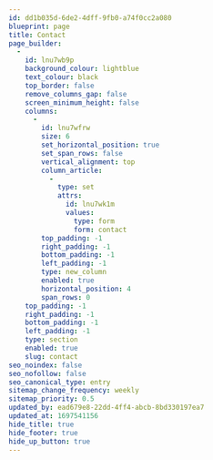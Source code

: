 ```yaml
---
id: dd1b035d-6de2-4dff-9fb0-a74f0cc2a080
blueprint: page
title: Contact
page_builder:
  -
    id: lnu7wb9p
    background_colour: lightblue
    text_colour: black
    top_border: false
    remove_columns_gap: false
    screen_minimum_height: false
    columns:
      -
        id: lnu7wfrw
        size: 6
        set_horizontal_position: true
        set_span_rows: false
        vertical_alignment: top
        column_article:
          -
            type: set
            attrs:
              id: lnu7wk1m
              values:
                type: form
                form: contact
        top_padding: -1
        right_padding: -1
        bottom_padding: -1
        left_padding: -1
        type: new_column
        enabled: true
        horizontal_position: 4
        span_rows: 0
    top_padding: -1
    right_padding: -1
    bottom_padding: -1
    left_padding: -1
    type: section
    enabled: true
    slug: contact
seo_noindex: false
seo_nofollow: false
seo_canonical_type: entry
sitemap_change_frequency: weekly
sitemap_priority: 0.5
updated_by: ead679e8-22dd-4ff4-abcb-8bd330197ea7
updated_at: 1697541156
hide_title: true
hide_footer: true
hide_up_button: true
---
```

